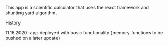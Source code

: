 This app is a scientific calculator that uses the react framework and shunting yard algorithm.

History

11.16.2020
-app deployed with basic functionality (memory functions to be pushed on a later update)
